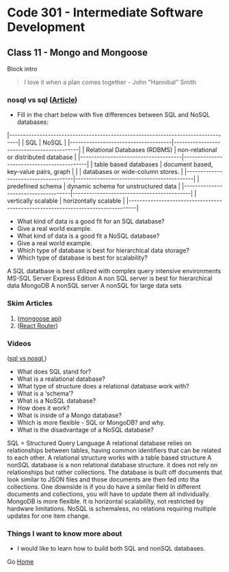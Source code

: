 # Code 301 - Intermediate Software Development

## Class 11 - Mongo and Mongoose

Block intro

> I love it when a plan comes together - John "Hannibal" Smith

### nosql vs sql ([Article](https://www.thegeekstuff.com/2014/01/sql-vs-nosql-db/?utm_source=tuicool))

* Fill in the chart below with five differences between SQL and NoSQL databases:

|---------------------------------------------------------------------------------|
|             SQL                     |               NoSQL                       |
|-------------------------------------|-------------------------------------------|
| Relational Databases (RDBMS)        |  non-relational or distributed database   |
|-------------------------------------|-------------------------------------------|
| table based databases               |  document based, key-value pairs, graph   |
|                                     |  databases or wide-column stores.         |
|-------------------------------------|-------------------------------------------|
| predefined schema                   |  dynamic schema for unstructured data     |
|-------------------------------------|-------------------------------------------|
| vertically scalable                 |  horizontally scalable                    |
|---------------------------------------------------------------------------------|

* What kind of data is a good fit for an SQL database?
* Give a real world example.
* What kind of data is a good fit a NoSQL database?
* Give a real world example.
* Which type of database is best for hierarchical data storage?
* Which type of database is best for scalability?

A SQL datatbase is best utilized with complex query intensive environments
MS-SQL Server Express Edition
A non SQL server is best for hierarchical data
MongoDB
A nonSQL server
A nonSQL for large data sets


### Skim Articles

1. ([mongoose api](https://reactrouter.com/web/api/BrowserRouter))
1. ([React Router](https://reactrouter.com/web/api/BrowserRouter))

### Videos

 ([sql vs nosql ](https://www.youtube.com/watch?v=ZS_kXvOeQ5Y))

* What does SQL stand for?
* What is a realational database?
* What type of structure does a relational database work with?
* What is a ‘schema’?
* What is a NoSQL database?
* How does it work?
* What is inside of a Mongo database?
* Which is more flexible - SQL or MongoDB? and why.
* What is the disadvantage of a NoSQL database?

SQL = Structured Query Language
A relational database relies on relationships between tables, having common identifiers that can be related to each other.
A relational structure works with a table based structure
A nonSQL database is a non relational database structure. it does not rely on relationships but rather collections.
The database is built off documents that look similar to JSON files and those documents are then fed into tha collections. One downside is if you do have a similar field in different documents and collections, you will have to update them all individually. 
MongoDB is more flexible. It is horizontal scalabililty, not restricted by hardware limitations.
NoSQL is schemaless, no relations requiring multiple updates for one item change.

### Things I want to know more about

* I would like to learn how to build both SQL and nonSQL databases.


Go [Home](index.md)